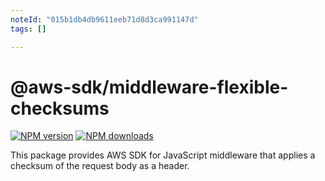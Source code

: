 ```yaml
---
noteId: "015b1db4db9611eeb71d8d3ca991147d"
tags: []

---
```


# @aws-sdk/middleware-flexible-checksums

[![NPM version](https://img.shields.io/npm/v/@aws-sdk/middleware-flexible-checksums/latest.svg)](https://www.npmjs.com/package/@aws-sdk/middleware-flexible-checksums)
[![NPM downloads](https://img.shields.io/npm/dm/@aws-sdk/middleware-flexible-checksums.svg)](https://www.npmjs.com/package/@aws-sdk/middleware-flexible-checksums)

This package provides AWS SDK for JavaScript middleware that applies a checksum
of the request body as a header.
